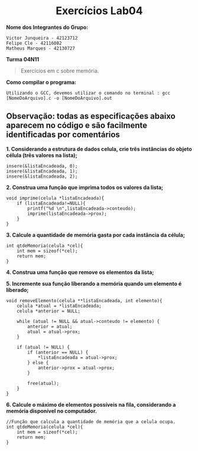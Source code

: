 <h1 align="center"> Exercícios Lab04</h1>

**Nome dos Integrantes do Grupo:**
```
Victor Junqueira - 42123712
Felipe Cle - 42116082
Matheus Marques - 42130727
```

**Turma 04N11**



> Exercícios em c sobre memória.


**Como compilar o programa:**

```
Utilizando o GCC, devemos utilizar o comando no terminal : gcc [NomeDoArquivo].c -o [NomeDoArquivo].out
```


## **Observação: todas as especificações abaixo aparecem no código e são facilmente identificadas por comentários**


**1. Considerando a estrutura de dados celula, crie três instâncias do objeto célula (três valores na lista);**
```
insere(&listaEncadeada, 0);
insere(&listaEncadeada, 1);
insere(&listaEncadeada, 2);
```

**2. Construa uma função que imprima todos os valores da lista;**
```
void imprime(celula *listaEncadeada){
    if (listaEncadeada!=NULL){
        printf("%d \n",listaEncadeada->conteudo);
        imprime(listaEncadeada->prox);
    }
}
```

**3. Calcule a quantidade de memória gasta por cada instância da célula;**
```
int qtdeMemoria(celula *cel){
    int mem = sizeof(*cel);
    return mem;
}
```

**4. Construa uma função que remove os elementos da lista;**

**5. Incremente sua função liberando a memória quando um elemento é liberado;**
```
void removeElemento(celula **listaEncadeada, int elemento){
    celula *atual = *listaEncadeada;
    celula *anterior = NULL;

    while (atual != NULL && atual->conteudo != elemento) {
        anterior = atual;
        atual = atual->prox;
    }

    if (atual != NULL) {
        if (anterior == NULL) {
            *listaEncadeada = atual->prox;
        } else {
            anterior->prox = atual->prox;
        }

        free(atual);
    }
}
```

**6. Calcule o máximo de elementos possíveis na fila, considerando a memória disponível no computador.**
```
//Função que calcula a quantidade de memória que a celula ocupa.
int qtdeMemoria(celula *cel){
    int mem = sizeof(*cel);
    return mem;
}
```
